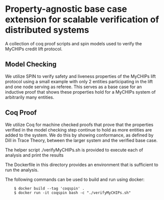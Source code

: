 # Property-agnostic base case extension for scalable verification of distributed systems
A collection of coq proof scripts and spin models used to verify the MyCHIPs credit lift protocol.

## Model Checking
We utilize SPIN to verify safety and liveness properties of the MyCHIPs lift protocol using a small example with only 2 entities participating in the lift and one node serving as referee. This serves as a base case for an inductive proof that shows these properties hold for a MyCHIPs system of arbitrarily many entities.

## Coq Proof
We utilize Coq for machine checked proofs that prove that the properties verified in the model checking step continue to hold as more entities are added to the system. We do this by showing conformance, as defined by Dill in Trace Theory, between the larger system and the verified base case.

The helper script 
./verifyMyCHIPs.sh is provided to execute each of analysis and print the results

The Dockerfile in this directory provides an environment that is sufficient to run the analysis.

The following commands can be used to build and run using docker:

```
    $ docker build --tag 'coqspin' .
    $ docker run -it coqspin bash -c "./verifyMyCHIPs.sh"
```
